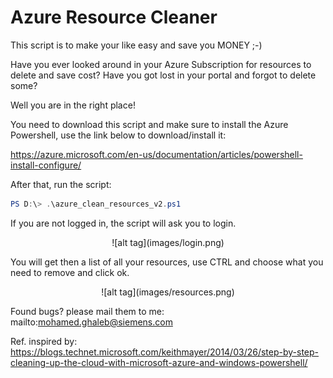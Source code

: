 # Azure Resource Cleaner

This script is to make your like easy and save you MONEY ;-)

Have you ever looked around in your Azure Subscription for resources to delete and save cost?
Have you got lost in your portal and forgot to delete some?

Well you are in the right place!

You need to download this script and make sure to install the Azure Powershell, use the link below to download/install it:

https://azure.microsoft.com/en-us/documentation/articles/powershell-install-configure/

After that, run the script:

```powershell
PS D:\> .\azure_clean_resources_v2.ps1
```




If you are not logged in, the script will ask you to login.

<p align="center">
![alt tag](images/login.png)
</p>



You will get then a list of all your resources, use CTRL and choose what you need to remove and click ok.

<p align="center">
![alt tag](images/resources.png)
</p>


Found bugs? please mail them to me: mailto:mohamed.ghaleb@siemens.com

Ref. inspired by: https://blogs.technet.microsoft.com/keithmayer/2014/03/26/step-by-step-cleaning-up-the-cloud-with-microsoft-azure-and-windows-powershell/
